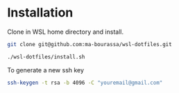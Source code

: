 # Installation

Clone in WSL home directory and install.

```bash
git clone git@github.com:ma-bourassa/wsl-dotfiles.git

./wsl-dotfiles/install.sh
```

To generate a new ssh key

```bash
ssh-keygen -t rsa -b 4096 -C "youremail@gmail.com"
```
